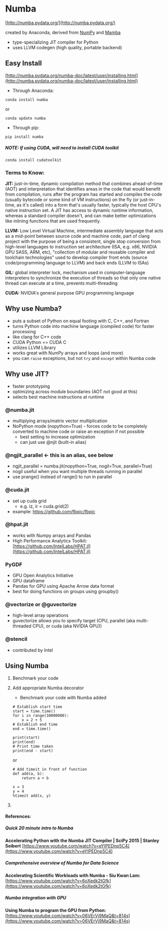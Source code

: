 # Numba
[http://numba.pydata.org/](http://numba.pydata.org/)

created by Anaconda, derived from [NumPy](http://www.numpy.org/) and [Mamba](https://pypi.org/project/mamba/)

* type-specializing JIT compiler for Python
* uses LLVM codegen (high quality, portable backend)

## Easy Install
[http://numba.pydata.org/numba-doc/latest/user/installing.html](http://numba.pydata.org/numba-doc/latest/user/installing.html)

* Through Anaconda:

`conda install numba`

or

`conda update numba`

* Through pip:

`pip install numba`



##### NOTE:  If using CUDA, will need to install CUDA toolkit
`conda install cudatoolkit`



### Terms to Know:
**JIT:**  just-in-time, dynamic compilation method that combines ahead-of-time (AOT) and interpretation that identifies areas in the code that would benefit from compilation, runs after the program has started and compiles the code (usually bytecode or some kind of VM instructions) on the fly (or just-in-time, as it's called) into a form that's usually faster, typically the host CPU's native instruction set. A JIT has access to dynamic runtime information, whereas a standard compiler doesn't, and can make better optimizations like inlining functions that are used frequently.

**LLVM:**  Low Level Virtual Machine, intermediate assembly language that acts as a mid-point between source code and machine code, part of clang project with the purpose of being a consistent, single stop conversion from high-level languages to instruction set architecture (ISA, e.g. x86, NVIDIA GPU SASS, ARM, etc), "collection of modular and reusable compiler and toolchain technologies" used to develop compiler front ends (source code/programming language to LLVM) and back ends (LLVM to ISAs) 

**GIL:**  global interpreter lock, mechanism used in computer-language interpreters to synchronize the execution of threads so that only one native thread can execute at a time, prevents multi-threading

**CUDA:**  NVIDIA's general purpose GPU programming language



## Why use Numba?
- puts a subset of Python on equal footing with C, C++, and Fortran
- turns Python code into machine language (compiled code) for faster processing
- like clang for C++ code
- CUDA Python == CUDA C
- utilizes LLVM Library
- works great with NumPy arrays and loops (and more)
- you can `raise` exceptions, but not `try` and `except` within Numba code


## Why use JIT?
- faster prototyping
- optimizing across module boundaries (AOT not good at this)
- selects best machine instructions at runtime


### @numba.jit
- multiplying arrays/matrix vector multiplication
- NoPython mode (nopython=True) - forces code to be completely converted to machine code or raise an exception if not possible
  - best setting to increase optimization
  - can just use @njit (built-in alias)

### @ngjit_parallel  <- this is an alias, see below
- ngjit_parallel = numba.jit(nopython=True, nogil=True, parallel=True)
- nogil useful when you want multiple threads running in parallel
- use prange() instead of range() to run in parallel

### @cuda.jit
- set up cuda grid
  - e.g.  iz, ir = cuda.grid(2)
- example:  https://github.com/fbpic/fbpic

### @hpat.jit
- works with Numpy arrays and Pandas
- High Performance Analytics Toolkit:  [https://github.com/IntelLabs/HPAT.jl](https://github.com/IntelLabs/HPAT.jl)


### PyGDF 
- GPU Open Analytics Initiative
- GPU dataframe
- Pandas for GPU using Apache Arrow data format
- best for doing functions on groups using groupby()


### @vectorize or @guvectorize
- high-level array operations
- guvectorize allows you to specify target (CPU, parallel (aka multi-threaded CPU), or cuda (aka NVIDIA GPU))


### @stencil
- contributed by Intel



## Using Numba

1. Benchmark your code
2. Add appropriate Numba decorator
   - Benchmark your code with Numba added
    ```
    # Establish start time
    start = time.time()
    for i in range(10000000):
        x = 2 + 5
    # Establish end time
    end = time.time()

    print(start)
    print(end)
    # Print time taken
    print(end - start)
    ``` 

    or

    ```
    # Add timeit in front of function
    def add(a, b):
        return a + b
    
    x = 3
    y = 4
    %timeit add(x, y)
    ```
3. 



#### References:

##### Quick 20 minute intro to Numba
**Accelerating Python with the Numba JIT Compiler | SciPy 2015 | Stanley Seibert** [https://www.youtube.com/watch?v=eYIPEDnp5C4](https://www.youtube.com/watch?v=eYIPEDnp5C4)

##### Comprehensive overview of Numba for Data Science
**Accelerating Scientific Workloads with Numba - Siu Kwan Lam:**  [https://www.youtube.com/watch?v=6oXedk2tGfk](https://www.youtube.com/watch?v=6oXedk2tGfk)

##### Numba integration with GPU
**Using Numba to program the GPU from Python:**  [https://www.youtube.com/watch?v=06VErVj9MaQ&t=814s](https://www.youtube.com/watch?v=06VErVj9MaQ&t=814s)